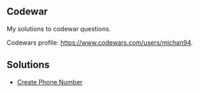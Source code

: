 ## Codewar
My solutions to codewar questions.

Codewars profile: https://www.codewars.com/users/michan94.

## Solutions
* [Create Phone Number]()

